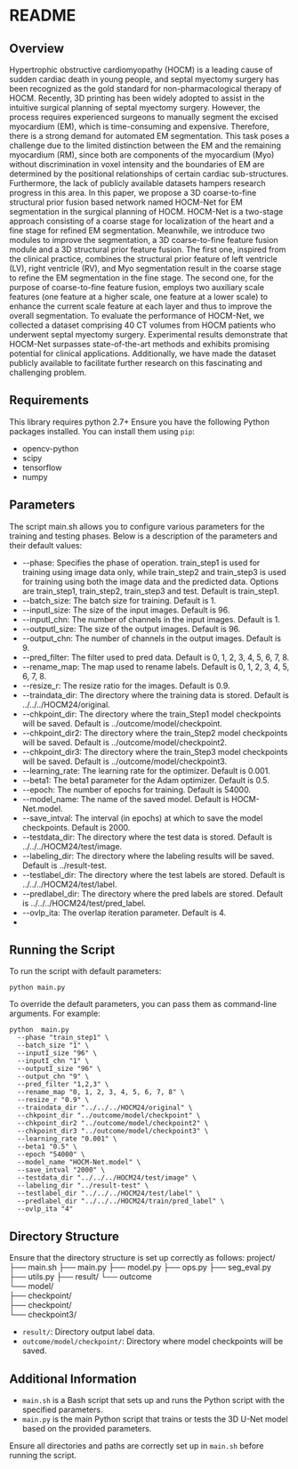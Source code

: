 
# README

## Overview

Hypertrophic obstructive cardiomyopathy (HOCM) is a leading cause of sudden cardiac death in young people, and septal myectomy surgery has been recognized as the gold standard for non-pharmacological therapy of HOCM. Recently, 3D printing has been widely adopted to assist in the intuitive surgical planning of septal myectomy surgery.  However, the process requires experienced surgeons to manually segment the excised myocardium (EM), which is time-consuming and expensive. Therefore, there is a strong demand for automated EM segmentation. This task poses a challenge due to the limited distinction between the EM and the remaining myocardium (RM), since both are components of the myocardium (Myo) without discrimination in voxel intensity and the boundaries of EM are determined by the positional relationships of certain cardiac sub-structures. Furthermore, the lack of publicly available datasets hampers research progress in this area. In this paper, we propose a 3D coarse-to-fine structural prior fusion based network named HOCM-Net for EM segmentation in the surgical planning of HOCM. HOCM-Net is a two-stage approach consisting of a coarse stage for localization of the heart and a fine stage for refined EM segmentation. Meanwhile, we introduce two modules to improve the segmentation, a 3D coarse-to-fine feature fusion module and a 3D structural prior feature fusion. The first one, inspired from the clinical practice, combines the structural prior feature of left ventricle (LV), right ventricle (RV), and Myo segmentation result in the coarse stage to refine the EM segmentation in the fine stage. The second one,  for the purpose of coarse-to-fine feature fusion, employs two auxiliary scale features (one feature at a higher scale, one feature at a lower scale) to enhance the current scale feature at each layer and thus to improve the overall segmentation. To evaluate the performance of HOCM-Net, we collected a dataset comprising 40 CT volumes from HOCM patients who underwent septal myectomy surgery. Experimental results demonstrate that HOCM-Net surpasses state-of-the-art methods and exhibits promising potential for clinical applications. Additionally, we have made the dataset publicly available to facilitate further research on this fascinating and challenging problem.

## Requirements

This library requires python 2.7+
Ensure you have the following Python packages installed. You can install them using `pip`:
- opencv-python
- scipy
- tensorflow
- numpy

## Parameters
The script main.sh allows you to configure various parameters for the training and testing phases. Below is a description of the parameters and their default values:

* --phase: Specifies the phase of operation. train_step1 is used for training using image data only, while train_step2 and train_step3 is used for training using both the image data and the predicted data. Options are train_step1, train_step2, train_step3 and test. Default is train_step1.
* --batch_size: The batch size for training. Default is 1.
* --inputI_size: The size of the input images. Default is 96.
* --inputI_chn: The number of channels in the input images. Default is 1.
* --outputI_size: The size of the output images. Default is 96.
* --output_chn: The number of channels in the output images. Default is 9.
* --pred_filter: The filter used to pred data. Default is 0, 1, 2, 3, 4, 5, 6, 7, 8.
* --rename_map: The map used to rename labels. Default is 0, 1, 2, 3, 4, 5, 6, 7, 8.
* --resize_r: The resize ratio for the images. Default is 0.9.
* --traindata_dir: The directory where the training data is stored. Default is ../../../HOCM24/original.
* --chkpoint_dir: The directory where the train_Step1 model checkpoints will be saved. Default is ../outcome/model/checkpoint.
* --chkpoint_dir2: The directory where the train_Step2 model checkpoints will be saved. Default is ../outcome/model/checkpoint2.
* --chkpoint_dir3: The directory where the train_Step3 model checkpoints will be saved. Default is ../outcome/model/checkpoint3.
* --learning_rate: The learning rate for the optimizer. Default is 0.001.
* --beta1: The beta1 parameter for the Adam optimizer. Default is 0.5.
* --epoch: The number of epochs for training. Default is 54000.
* --model_name: The name of the saved model. Default is HOCM-Net.model.
* --save_intval: The interval (in epochs) at which to save the model checkpoints. Default is 2000.
* --testdata_dir: The directory where the test data is stored. Default is ../../../HOCM24/test/image.
* --labeling_dir: The directory where the labeling results will be saved. Default is ../result-test.
* --testlabel_dir: The directory where the test labels are stored. Default is ../../../HOCM24/test/label.
* --predlabel_dir: The directory where the pred labels are stored. Default is ../../../HOCM24/test/pred_label.
* --ovlp_ita: The overlap iteration parameter. Default is 4.
* 
## Running the Script

To run the script with default parameters:
```
python main.py
```
To override the default parameters, you can pass them as command-line arguments. For example:
```
python  main.py 
  --phase "train_step1" \
  --batch_size "1" \
  --inputI_size "96" \
  --inputI_chn "1" \
  --outputI_size "96" \
  --output_chn "9" \
  --pred_filter "1,2,3" \
  --rename_map "0, 1, 2, 3, 4, 5, 6, 7, 8" \
  --resize_r "0.9" \
  --traindata_dir "../../../HOCM24/original" \
  --chkpoint_dir "../outcome/model/checkpoint" \
  --chkpoint_dir2 "../outcome/model/checkpoint2" \
  --chkpoint_dir3 "../outcome/model/checkpoint3" \
  --learning_rate "0.001" \
  --beta1 "0.5" \
  --epoch "54000" \
  --model_name "HOCM-Net.model" \
  --save_intval "2000" \
  --testdata_dir "../../../HOCM24/test/image" \
  --labeling_dir "../result-test" \
  --testlabel_dir "../../../HOCM24/test/label" \
  --predlabel_dir "../../../HOCM24/train/pred_label" \
  --ovlp_ita "4"
```

## Directory Structure

Ensure that the directory structure is set up correctly as follows:
    project/
    ├── main.sh
    ├── main.py
    ├── model.py
    ├── ops.py
    ├── seg_eval.py
    ├── utils.py
    ├── result/
    └── outcome              
        └── model/            
              ├── checkpoint/  
              ├── checkpoint/      
              └── checkpoint3/
     
-   `result/`: Directory output label data.
-   `outcome/model/checkpoint/`: Directory where model checkpoints will be saved.

## Additional Information

-   `main.sh`  is a Bash script that sets up and runs the Python script with the specified parameters.
-   `main.py`  is the main Python script that trains or tests the 3D U-Net model based on the provided parameters.

Ensure all directories and paths are correctly set up in  `main.sh`  before running the script.
